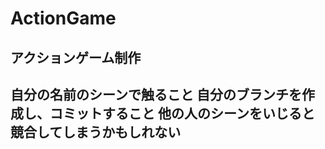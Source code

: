 # ActionGame
アクションゲーム制作
-------------------------
自分の名前のシーンで触ること
自分のブランチを作成し、コミットすること
他の人のシーンをいじると競合してしまうかもしれない
-------------------------






